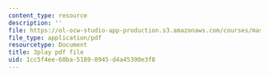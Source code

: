 ```yaml
---
content_type: resource
description: ''
file: https://ol-ocw-studio-app-production.s3.amazonaws.com/courses/mas-s62-cryptocurrency-engineering-and-design-spring-2018/1cc5f4ee60ba51898945d4a45390e3f8_zYzEmBlJ77s.pdf
file_type: application/pdf
resourcetype: Document
title: 3play pdf file
uid: 1cc5f4ee-60ba-5189-8945-d4a45390e3f8
---
```

